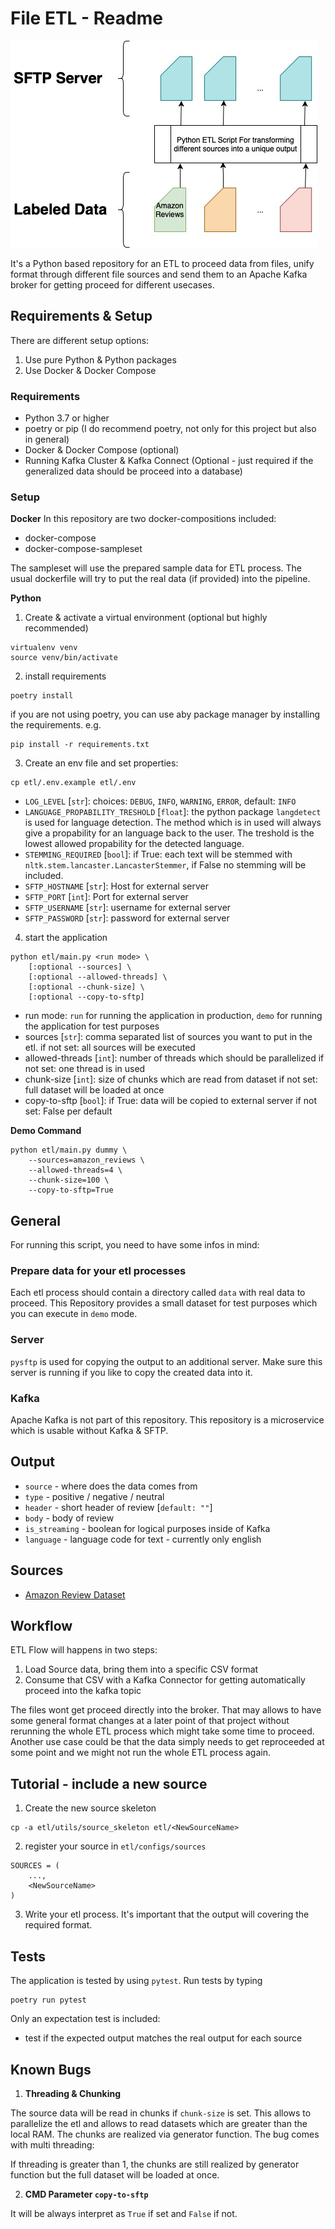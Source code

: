 # File ETL - Readme

![project architecture](Archtiecture-FileETL.jpg "Project Architecture")

It's a Python based repository for an ETL to proceed data from files,
unify format through different file sources and send them to an
Apache Kafka broker for getting proceed for different usecases.

## Requirements & Setup
There are different setup options:
1. Use pure Python & Python packages
2. Use Docker & Docker Compose

### Requirements
- Python 3.7 or higher
- poetry or pip (I do recommend poetry, not only for this project but
    also in general)
- Docker & Docker Compose (optional)
- Running Kafka Cluster & Kafka Connect (Optional - just required if
    the generalized data should be proceed into a database)

### Setup

**Docker**
In this repository are two docker-compositions included:
- docker-compose
- docker-compose-sampleset

The sampleset will use the prepared sample data for ETL process.
The usual dockerfile will try to put the real data (if provided)
into the pipeline.

**Python**
1. Create & activate a virtual environment (optional but highly
    recommended)
```
virtualenv venv
source venv/bin/activate
```

2. install requirements
```
poetry install
```
if you are not using poetry, you can use aby package manager by
installing the requirements. e.g.
```
pip install -r requirements.txt
```

3. Create an env file and set properties:
```
cp etl/.env.example etl/.env
```
- `LOG_LEVEL` [`str`]: choices: `DEBUG`, `INFO`, `WARNING`, `ERROR`,
    default: `INFO`
- `LANGUAGE_PROPABILITY_TRESHOLD` [`float`]: the python package
    `langdetect` is used for language detection. The method which is
    in used will always give a propability for an language back to
    the user. The treshold is the lowest allowed propability for the
    detected language.
- `STEMMING_REQUIRED` [`bool`]: if True: each text will be stemmed
    with `nltk.stem.lancaster.LancasterStemmer`, if False no stemming
    will be included.
- `SFTP_HOSTNAME` [`str`]: Host for external server
- `SFTP_PORT` [`int`]: Port for external server
- `SFTP_USERNAME` [`str`]: username for external server
- `SFTP_PASSWORD` [`str`]: password for external server


4. start the application
```
python etl/main.py <run mode> \
    [:optional --sources] \
    [:optional --allowed-threads] \
    [:optional --chunk-size] \
    [:optional --copy-to-sftp]
```
- run mode: `run` for running the application in production, `demo`
    for running the application for test purposes
- sources [`str`]: comma separated list of sources you want to put in
    the etl. if not set: all sources will be executed
- allowed-threads [`int`]: number of threads which should be parallelized
    if not set: one thread is in used
- chunk-size [`int`]: size of chunks which are read from dataset
    if not set: full dataset will be loaded at once
- copy-to-sftp [`bool`]: if True: data will be copied to external server
    if not set: False per default

**Demo Command**

```
python etl/main.py dummy \
    --sources=amazon_reviews \
    --allowed-threads=4 \
    --chunk-size=100 \
    --copy-to-sftp=True
```

## General
For running this script, you need to have some infos in mind:

### Prepare data for your etl processes
Each etl process should contain a directory called `data` with real
data to proceed. This Repository provides a small dataset for test
purposes which you can execute in `demo` mode.

### Server
`pysftp` is used for copying the output to an additional server. Make
sure this server is running if you like to copy the created data into
it.

### Kafka
Apache Kafka is not part of this repository. This repository is a
microservice which is usable without Kafka & SFTP.

## Output
- `source` - where does the data comes from
- `type` - positive / negative / neutral
- `header` - short header of review [`default: ""`]
- `body` - body of review
- `is_streaming` - boolean for logical purposes inside of Kafka
- `language` - language code for text - currently only english

## Sources
- [Amazon Review Dataset](https://drive.google.com/drive/folders/0Bz8a_Dbh9Qhbfll6bVpmNUtUcFdjYmF2SEpmZUZUcVNiMUw1TWN6RDV3a0JHT3kxLVhVR2M?resourcekey=0-TLwzfR2O-D2aPitmn5o9VQ)

## Workflow
ETL Flow will happens in two steps:
1. Load Source data, bring them into a specific CSV format
2. Consume that CSV with a Kafka Connector for getting automatically
    proceed into the kafka topic

The files wont get proceed directly into the broker.
That may allows to have some general format changes at a later point
of that project without rerunning the whole ETL process which might
take some time to proceed. Another use case could be that the data
simply needs to get reproceeded at some point and we might not run
the whole ETL process again.

## Tutorial - include a new source
1. Create the new source skeleton
```
cp -a etl/utils/source_skeleton etl/<NewSourceName>
```

2. register your source in `etl/configs/sources`
```
SOURCES = (
    ...,
    <NewSourceName>
)
```

3. Write your etl process. It's important that the output will
    covering the required format.


## Tests
The application is tested by using `pytest`. Run tests by typing
```
poetry run pytest
```

Only an expectation test is included:
- test if the expected output matches the real output for each source


## Known Bugs
1. **Threading & Chunking**

The source data will be read in chunks if `chunk-size` is set. This
allows to parallelize the etl and allows to read datasets which are
greater than the local RAM. The chunks are realized via generator
function. The bug comes with multi threading:

If threading is greater than 1, the chunks are still realized by
generator function but the full dataset will be loaded at once.

2. **CMD Parameter `copy-to-sftp`**

It will be always interpret as `True` if set and `False` if not.
